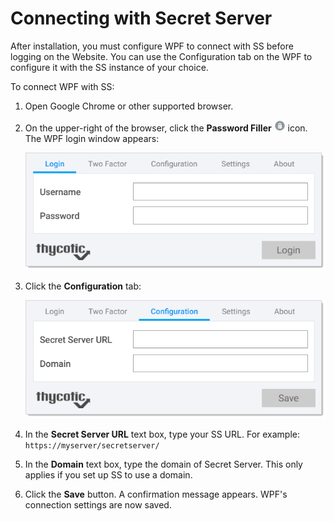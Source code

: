 [title]: # (Connecting with Secret Server)
[tags]: # (WPF)
[priority]: # (20)
# Connecting with Secret Server

After installation, you must configure WPF to connect with SS before logging on the Website. You can use the Configuration tab on the WPF to configure it with the SS instance of your choice.

To connect WPF with SS:

1. Open Google Chrome or other supported browser.

1. On the upper-right of the browser, click the **Password Filler** ![image-20191205103957493](images/image-20191205103957493.png) icon. The WPF login window appears:

   ![images/image-20191205101713805](images/image-20191205101713805.png)

1. Click the **Configuration** tab:

   ![image-20191205101911389](images/image-20191205101911389.png)

1. In the **Secret Server URL** text box, type your SS URL. For example: `https://myserver/secretserver/`

1. In the **Domain** text box, type the domain of Secret Server. This only applies if you set up SS to use a domain.

1. Click the **Save** button. A confirmation message appears. WPF's connection settings are now saved.
